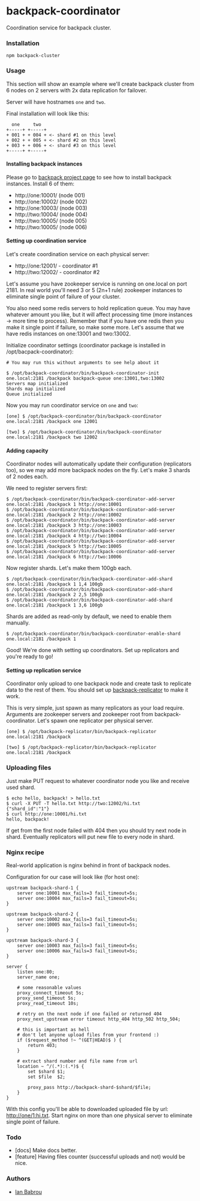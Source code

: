 backpack-coordinator
====

Coordination service for backpack cluster.

### Installation

```
npm backpack-cluster
```

### Usage

This section will show an example where we'll create backpack cluster
from 6 nodes on 2 servers with 2x data replication for failover.

Server will have hostnames `one` and `two`.

Final installation will look like this:

```
  one     two
+-----+ +-----+
+ 001 + + 004 + <- shard #1 on this level
+ 002 + + 005 + <- shard #2 on this level
+ 003 + + 006 + <- shard #3 on this level
+-----+ +-----+
```

#### Installing backpack instances

Please go to [backpack project page](https://github.com/Topface/backpack)
to see how to install backpack instances. Install 6 of them:

* http://one:10001/ (node 001)
* http://one:10002/ (node 002)
* http://one:10003/ (node 003)
* http://two:10004/ (node 004)
* http://two:10005/ (node 005)
* http://two:10005/ (node 006)

#### Setting up coordination service

Let's create coordination service on each physical server:

* http://one:12001/ - coordinator #1
* http://two:12002/ - coordinator #2

Let's assume you have zookeeper service is running on one.local on port 2181.
In real world you'll need 3 or 5 (2n+1 rule) zookeeper instances to eliminate
single point of failure of your cluster.

You also need some redis servers to hold replication queue.
You may have whatever amount you like, but it will affect processing time
(more instances -> more time to process). Remember that if you have one redis then
you make it single point if failure, so make some more.
Let's assume that we have redis instances on one:13001 and two:13002.

Initialize coordinator settings (coordinator package is installed in /opt/bacpack-coordinator):

```
# You may run this without arguments to see help about it

$ /opt/backpack-coordinator/bin/backpack-coordinator-init one.local:2181 /backpack backpack-queue one:13001,two:13002
Servers map initialized
Shards map initialized
Queue initialized
```

Now you may run coordinator service on `one` and `two`:

```
[one] $ /opt/backpack-coordinator/bin/backpack-coordinator one.local:2181 /backpack one 12001
```

```
[two] $ /opt/backpack-coordinator/bin/backpack-coordinator one.local:2181 /backpack two 12002
```

#### Adding capacity

Coordinator nodes will automatically update their configuration (replicators too),
so we may add more backpack nodes on the fly. Let's make 3 shards of 2 nodes each.

We need to register servers first:

```
$ /opt/backpack-coordinator/bin/backpack-coordinator-add-server one.local:2181 /backpack 1 http://one:10001
$ /opt/backpack-coordinator/bin/backpack-coordinator-add-server one.local:2181 /backpack 2 http://one:10002
$ /opt/backpack-coordinator/bin/backpack-coordinator-add-server one.local:2181 /backpack 3 http://one:10003
$ /opt/backpack-coordinator/bin/backpack-coordinator-add-server one.local:2181 /backpack 4 http://two:10004
$ /opt/backpack-coordinator/bin/backpack-coordinator-add-server one.local:2181 /backpack 5 http://two:10005
$ /opt/backpack-coordinator/bin/backpack-coordinator-add-server one.local:2181 /backpack 6 http://two:10006
```

Now register shards. Let's make them 100gb each.

```
$ /opt/backpack-coordinator/bin/backpack-coordinator-add-shard one.local:2181 /backpack 1 1,4 100gb
$ /opt/backpack-coordinator/bin/backpack-coordinator-add-shard one.local:2181 /backpack 2 2,5 100gb
$ /opt/backpack-coordinator/bin/backpack-coordinator-add-shard one.local:2181 /backpack 1 3,6 100gb
```

Shards are added as read-only by default, we need to enable them manually.

```
$ /opt/backpack-coordinator/bin/backpack-coordinator-enable-shard one.local:2181 /backpack 1
```

Good! We're done with setting up coordinators. Set up replicators and you're ready to go!

#### Setting up replication service

Coordinator only upload to one backpack node and create task to replicate data to the rest of them.
You should set up [backpack-replicator](http://github.com/Topface/backpack-replicator) to make it work.

This is very simple, just spawn as many replicators as your load require.
Arguments are zookeeper servers and zookeeper root from backpack-coordinator.
Let's spawn one replicator per physical server.

```
[one] $ /opt/backpack-replicator/bin/backpack-replicator one.local:2181 /backpack
```

```
[two] $ /opt/backpack-replicator/bin/backpack-replicator one.local:2181 /backpack
```

### Uploading files

Just make PUT request to whatever coordinator node you like and receive used shard.

```
$ echo hello, backpack! > hello.txt
$ curl -X PUT -T hello.txt http://two:12002/hi.txt
{"shard_id":"1"}
$ curl http://one:10001/hi.txt
hello, backpack!
```

If get from the first node failed with 404 then you should try next node in shard.
Eventually replicators will put new file to every node in shard.

### Nginx recipe

Real-world application is nginx behind in front of backpack nodes.

Configuration for our case will look like (for host one):

```
upstream backpack-shard-1 {
    server one:10001 max_fails=3 fail_timeout=5s;
    server one:10004 max_fails=3 fail_timeout=5s;
}

upstream backpack-shard-2 {
    server one:10002 max_fails=3 fail_timeout=5s;
    server one:10005 max_fails=3 fail_timeout=5s;
}

upstream backpack-shard-3 {
    server one:10003 max_fails=3 fail_timeout=5s;
    server one:10006 max_fails=3 fail_timeout=5s;
}

server {
    listen one:80;
    server_name one;

    # some reasonable values
    proxy_connect_timeout 5s;
    proxy_send_timeout 5s;
    proxy_read_timeout 10s;

    # retry on the next node if one failed or returned 404
    proxy_next_upstream error timeout http_404 http_502 http_504;

    # this is important as hell
    # don't let anyone upload files from your frontend :)
    if ($request_method !~ ^(GET|HEAD)$ ) {
        return 403;
    }

    # extract shard number and file name from url
    location ~ ^/(.*):(.*)$ {
        set $shard $1;
        set $file  $2;

        proxy_pass http://backpack-shard-$shard/$file;
    }
}
```

With this config you'll be able to downloaded uploaded file by url:
[http://one/1:hi.txt](http://one/1:hi.txt). Start nginx on more than
one physical server to eliminate single point of failure.

### Todo

* [docs] Make docs better.
* [feature] Having files counter (successful uploads and not) would be nice.

### Authors

* [Ian Babrou](https://github.com/bobrik)
